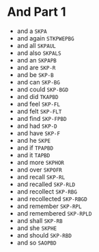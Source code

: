 # And Part 1

* and a `SKPA`
* and again `STKPWEPBG`
* and all `SKPAUL`
* and also `SKPALS`
* and an `SKPAPB`
* and are `SKP-R`
* and be `SKP-B`
* and can `SKP-BG`
* and could `SKP-BGD`
* and did `TKAPBD`
* and feel `SKP-FL`
* and felt `SKP-FLT`
* and find `SKP-FPBD`
* and had `SKP-D`
* and have `SKP-F`
* and he `SKPE`
* and if `TPAPBD`
* and it `TAPBD`
* and more `SKPHOR`
* and over `SKPOFR`
* and recall `SKP-RL`
* and recalled `SKP-RLD`
* and recollect `SKP-RBG`
* and recollected `SKP-RBGD`
* and remember `SKP-RPL`
* and remembered `SKP-RPLD`
* and shall `SKP-RB`
* and she `SKPHE`
* and should `SKP-RBD`
* and so `SAOPBD`
